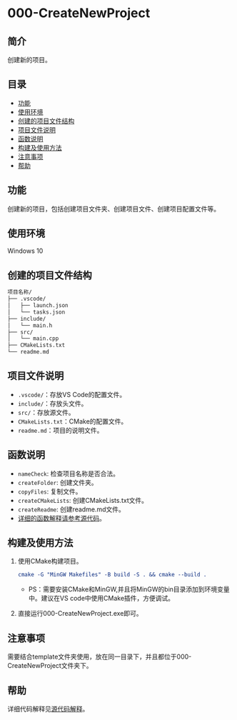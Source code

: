 # 000-CreateNewProject

## 简介

创建新的项目。

## 目录

- [功能](#功能)
- [使用环境](#使用环境)
- [创建的项目文件结构](#创建的项目文件结构)
- [项目文件说明](#项目文件说明)
- [函数说明](#函数说明)
- [构建及使用方法](#构建及使用方法)
- [注意事项](#注意事项)
- [帮助](#帮助)

## 功能

创建新的项目，包括创建项目文件夹、创建项目文件、创建项目配置文件等。

## 使用环境

Windows 10

## 创建的项目文件结构

```bash
项目名称/
├── .vscode/
│   ├── launch.json
│   └── tasks.json
├── include/
│   └── main.h
├── src/
│   └── main.cpp
├── CMakeLists.txt
└── readme.md
```

## 项目文件说明

- `.vscode/`：存放VS Code的配置文件。
- `include/`：存放头文件。
- `src/`：存放源文件。
- `CMakeLists.txt`：CMake的配置文件。
- `readme.md`：项目的说明文件。

## 函数说明

- `nameCheck`: 检查项目名称是否合法。
- `createFolder`: 创建文件夹。
- `copyFiles`: 复制文件。
- `createCMakeLists`: 创建CMakeLists.txt文件。
- `createReadme`: 创建readme.md文件。
- [详细的函数解释请参考源代码](./src/main.cpp)。

## 构建及使用方法

1. 使用CMake构建项目。

    ```cmake
    cmake -G "MinGW Makefiles" -B build -S . && cmake --build .
    ```

    - PS：需要安装CMake和MinGW,并且将MinGW的bin目录添加到环境变量中。建议在VS code中使用CMake插件，方便调试。

2. 直接运行000-CreateNewProject.exe即可。

## 注意事项

需要结合template文件夹使用，放在同一目录下，并且都位于000-CreateNewProject文件夹下。

## 帮助

详细代码解释见[源代码解释](https://ankali-aylina.github.io/2025/07/22/C-%E7%AE%97%E6%B3%95%E5%AD%A6%E4%B9%A0/)。
